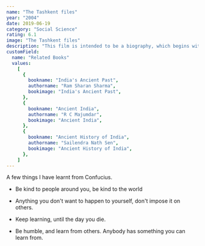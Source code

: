 ```yaml
---
name: "The Tashkent files"
year: "2004"
date: 2019-06-19
category: "Social Science"
rating: 6.1
image: "The Tashkent files"
description: "This film is intended to be a biography, which begins with Confucius in his later years, during a time of exile, and flashes back to his time as a young man, a teacher, a husband, and a philosopher in the 5th century BCE. The movie retained some criticism for romanticizing the life of the titular character with a few extra action scenes and stories of military."
customField:
  name: "Related Books"
  values:
    [
      {
        bookname: "India's Ancient Past",
        authorname: "Ram Sharan Sharma",
        bookimage: "India's Ancient Past",
      },
      {
        bookname: "Ancient India",
        authorname: "R C Majumdar",
        bookimage: "Ancient India",
      },
      {
        bookname: "Ancient History of India",
        authorname: "Sailendra Nath Sen",
        bookimage: "Ancient History of India",
      },
    ]
---
```


A few things I have learnt from Confucius.

- Be kind to people around you, be kind to the world

- Anything you don't want to happen to yourself, don't impose it on others.

- Keep learning, until the day you die.

- Be humble, and learn from others. Anybody has something you can learn from.
